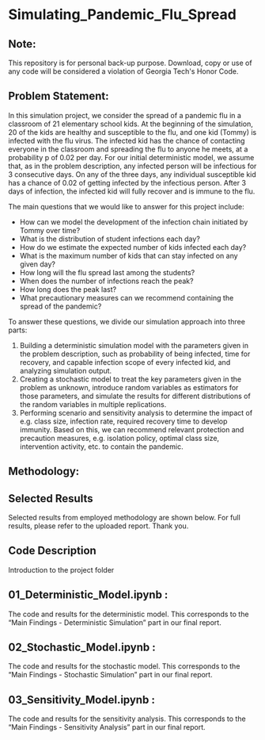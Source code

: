 # Simulating_Pandemic_Flu_Spread

## Note:
This repository is for personal back-up purpose. Download, copy or use of any code will be considered a violation of Georgia Tech's Honor Code.

## Problem Statement:

In this simulation project, we consider the spread of a pandemic flu in a classroom of 21 elementary school
kids. At the beginning of the simulation, 20 of the kids are healthy and susceptible to the flu, and one kid
(Tommy) is infected with the flu virus. The infected kid has the chance of contacting everyone in the
classroom and spreading the flu to anyone he meets, at a probability p of 0.02 per day. For our initial
deterministic model, we assume that, as in the problem description, any infected person will be infectious
for 3 consecutive days. On any of the three days, any individual susceptible kid has a chance of 0.02 of
getting infected by the infectious person. After 3 days of infection, the infected kid will fully recover and
is immune to the flu.

The main questions that we would like to answer for this project include:

* How can we model the development of the infection chain initiated by Tommy over time?
* What is the distribution of student infections each day?
* How do we estimate the expected number of kids infected each day?
* What is the maximum number of kids that can stay infected on any given day?
* How long will the flu spread last among the students?
* When does the number of infections reach the peak?
* How long does the peak last?
* What precautionary measures can we recommend containing the spread of the pandemic?

To answer these questions, we divide our simulation approach into three parts:

1. Building a deterministic simulation model with the parameters given in the problem description,
such as probability of being infected, time for recovery, and capable infection scope of every
infected kid, and analyzing simulation output.
2. Creating a stochastic model to treat the key parameters given in the problem as unknown,
introduce random variables as estimators for those parameters, and simulate the results for
different distributions of the random variables in multiple replications.
3. Performing scenario and sensitivity analysis to determine the impact of e.g. class size, infection
rate, required recovery time to develop immunity. Based on this, we can recommend relevant
protection and precaution measures, e.g. isolation policy, optimal class size, intervention activity,
etc. to contain the pandemic.

## Methodology:


## Selected Results
Selected results from employed methodology are shown below. For full results, please refer to the uploaded report. Thank you. 

## Code Description
Introduction to the project folder

## 01_Deterministic_Model.ipynb : 
The code and results for the deterministic model. This corresponds to the “Main Findings - Deterministic Simulation” part in our final report.

## 02_Stochastic_Model.ipynb : 
The code and results for the stochastic model. This corresponds to the “Main Findings - Stochastic Simulation” part in our final report.

## 03_Sensitivity_Model.ipynb : 
The code and results for the sensitivity analysis. This corresponds to the “Main Findings - Sensitivity Analysis” part in our final report.
